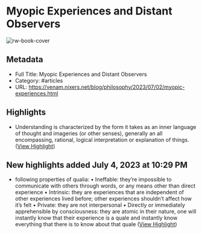 # Myopic Experiences and Distant Observers

![rw-book-cover](https://venam.nixers.net/blog/assets/avatar.jpg)

## Metadata
- Full Title: Myopic Experiences and Distant Observers
- Category: #articles
- URL: https://venam.nixers.net/blog/philosophy/2023/07/02/myopic-experiences.html

## Highlights
- Understanding is characterized by the form it takes as an inner language of thought and imageries (or other senses), generally an all encompassing, rational, logical interpretation or explanation of things. ([View Highlight](https://read.readwise.io/read/01h4hwq427s5b4y2m4dsntgrc0))
## New highlights added July 4, 2023 at 10:29 PM
- following properties of qualia:
  • Ineffable: they’re impossible to communicate with others through words, or any means other than direct experience
  • Intrinsic: they are experiences that are independent of other experiences lived before; other experiences shouldn’t affect how it’s felt
  • Private: they are not interpersonal
  • Directly or immediately apprehensible by consciousness: they are atomic in their nature, one will instantly know that their experience is a quale and instantly know everything that there is to know about that quale ([View Highlight](https://read.readwise.io/read/01h4hx1qhq016jjwf2xbscrdag))
